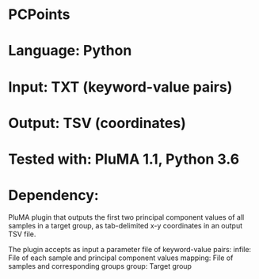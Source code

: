 # PCPoints
# Language: Python
# Input: TXT (keyword-value pairs)
# Output: TSV (coordinates)
# Tested with: PluMA 1.1, Python 3.6
# Dependency:

PluMA plugin that outputs the first two principal component values
of all samples in a target group, as tab-delimited x-y coordinates
in an output TSV file.

The plugin accepts as input a parameter file of keyword-value pairs:
infile: File of each sample and principal component values
mapping: File of samples and corresponding groups
group: Target group


